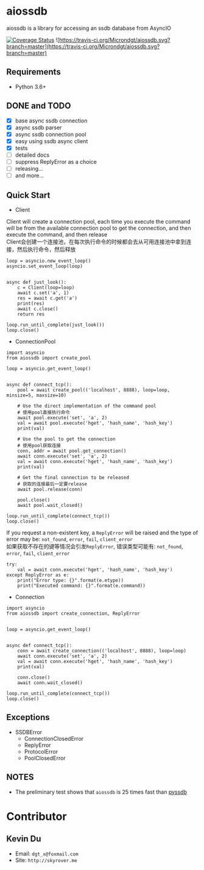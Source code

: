 # aiossdb
aiossdb is a library for accessing an ssdb database from AsyncIO

[![Coverage Status](https://coveralls.io/repos/github/Microndgt/aiossdb/badge.svg?branch=master)](https://coveralls.io/github/Microndgt/aiossdb?branch=master)
![https://travis-ci.org/Microndgt/aiossdb.svg?branch=master](https://travis-ci.org/Microndgt/aiossdb.svg?branch=master)

Requirements
------------

- Python 3.6+

DONE and TODO
-------------

- [x] base async ssdb connection
- [x] async ssdb parser
- [x] async ssdb connection pool
- [x] easy using ssdb async client
- [x] tests
- [ ] detailed docs
- [ ] suppress ReplyError as a choice
- [ ] releasing...
- [ ] and more...

Quick Start
-----------

- Client

Client will create a connection pool, each time you execute the command will be from the available connection pool to get the connection, and then execute the command, and then release  
Client会创建一个连接池，在每次执行命令的时候都会去从可用连接池中拿到连接，然后执行命令，然后释放

```
loop = asyncio.new_event_loop()
asyncio.set_event_loop(loop)


async def just_look():
    c = Client(loop=loop)
    await c.set('a', 1)
    res = await c.get('a')
    print(res)
    await c.close()
    return res

loop.run_until_complete(just_look())
loop.close()
```

- ConnectionPool

```
import asyncio
from aiossdb import create_pool

loop = asyncio.get_event_loop()


async def connect_tcp():
    pool = await create_pool(('localhost', 8888), loop=loop, minsize=5, maxsize=10)

    # Use the direct implementation of the command pool
    # 使用pool直接执行命令
    await pool.execute('set', 'a', 2)
    val = await pool.execute('hget', 'hash_name', 'hash_key')
    print(val)

    # Use the pool to get the connection
    # 使用pool获取连接
    conn, addr = await pool.get_connection()
    await conn.execute('set', 'a', 2)
    val = await conn.execute('hget', 'hash_name', 'hash_key')
    print(val)
    
    # Get the final connection to be released
    # 获取的连接最后一定要release
    await pool.release(conn)

    pool.close()
    await pool.wait_closed()

loop.run_until_complete(connect_tcp())
loop.close()
```

If you request a non-existent key, a `ReplyError` will be raised and the type of error may be: `not_found`, `error`, `fail`, `client_error`  
如果获取不存在的键等情况会引发`ReplyError`, 错误类型可能有: `not_found`, `error`, `fail`, `client_error`

```
try:
    val = await conn.execute('hget', 'hash_name', 'hash_key')
except ReplyError as e:
    print("Error type: {}".format(e.etype))
    print("Executed command: {}".format(e.command))
```

- Connection

```
import asyncio
from aiossdb import create_connection, ReplyError


loop = asyncio.get_event_loop()


async def connect_tcp():
    conn = await create_connection(('localhost', 8888), loop=loop)
    await conn.execute('set', 'a', 2)
    val = await conn.execute('hget', 'hash_name', 'hash_key')
    print(val)

    conn.close()
    await conn.wait_closed()

loop.run_until_complete(connect_tcp())
loop.close()
```

Exceptions
----------

- SSDBError
    - ConnectionClosedError
    - ReplyError
    - ProtocolError
    - PoolClosedError

NOTES
-----

- The preliminary test shows that `aiossdb` is 25 times fast than [pyssdb](https://github.com/ifduyue/pyssdb)

Contributor
===========

Kevin Du
--------

- Email: `dgt_x@foxmail.com`
- Site: `http://skyrover.me`